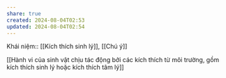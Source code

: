 ```yaml
---
share: true
created: 2024-08-04T02:53
updated: 2024-08-04T02:54
---
```

Khái niệm:: [[Kích thích sinh lý]], [[Chú ý]]

[[Hành vi của sinh vật chịu tác động bởi các kích thích từ môi trường, gồm kích thích sinh lý hoặc kích thích tâm lý]]